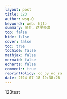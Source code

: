```yaml
---
layout: post
title: 123
author: wsq-Q
keywords: web, http
summary: 简介，这里修改
top: false
hide: false
cover: false
toc: true
tochide: false
mathjax: false
mermaid: false
echarts: false
comments: true
reprintPolicy: cc_by_nc_sa
date: 2024-07-18 19:38:26
---
```

123test
